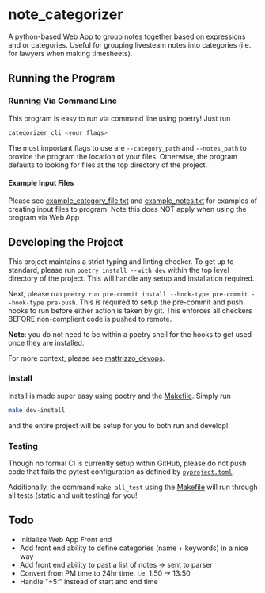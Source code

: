 # note_categorizer

A python-based Web App to group notes together based on expressions and or
categories. Useful for grouping livesteam notes into categories (i.e. for
lawyers when making timesheets).

## Running the Program

### Running Via Command Line

This program is easy to run via command line using poetry! Just run

```bash
categorizer_cli <your flags>
```

The most important flags to use are `--category_path` and `--notes_path` to
provide the program the location of your files. Otherwise, the program
defaults to looking for files at the top directory of the project.

#### Example Input Files

Please see [example_category_file.txt](example_category_file.txt) and
[example_notes.txt](example_notes.txt) for examples of creating input files
to program. Note this does NOT apply when using the program via Web App

## Developing the Project

This project maintains a strict typing and linting checker. To get up to
standard, please run `poetry install --with dev` within the top level directory
of the project. This will handle any setup and installation required.

Next, please run
`poetry run pre-commit install --hook-type pre-commit --hook-type pre-push`.
This is required to setup the pre-commit and push hooks to run before either
action is taken by git. This enforces all checkers BEFORE non-complient code is
pushed to remote.

**Note**: you do not need to be within a poetry shell for the hooks to get used
once they are installed.

For more context, please see [mattrizzo_devops](https://github.com/MatthewRizzo/mattrizzo_devops).

### Install

Install is made super easy using poetry and the [Makefile](./Makefile).
Simply run

```bash
make dev-install
```

and the entire project will be setup for you to both run and develop!

### Testing

Though no formal CI is currently setup within GitHub, please do not push code
that fails the pytest configuration as defined by
[`pyproject.toml`](pyproject.toml).

Additionally, the command `make all_test` using the [Makefile](./Makefile) will
run through all tests (static and unit testing) for you!

## Todo

* Initialize Web App Front end
* Add front end ability to define categories (name + keywords) in a nice way
* Add front end ability to past a list of notes -> sent to parser
* Convert from PM time to 24hr time. i.e. 1:50 -> 13:50
* Handle "+5:" instead of start and end time
